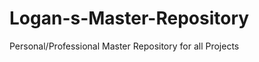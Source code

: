Logan-s-Master-Repository
=========================

Personal/Professional Master Repository for all Projects
